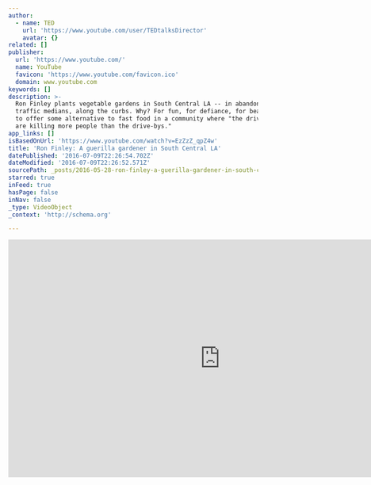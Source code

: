 ```yaml
---
author:
  - name: TED
    url: 'https://www.youtube.com/user/TEDtalksDirector'
    avatar: {}
related: []
publisher:
  url: 'https://www.youtube.com/'
  name: YouTube
  favicon: 'https://www.youtube.com/favicon.ico'
  domain: www.youtube.com
keywords: []
description: >-
  Ron Finley plants vegetable gardens in South Central LA -- in abandoned lots,
  traffic medians, along the curbs. Why? For fun, for defiance, for beauty and
  to offer some alternative to fast food in a community where "the drive-thrus
  are killing more people than the drive-bys."
app_links: []
isBasedOnUrl: 'https://www.youtube.com/watch?v=EzZzZ_qpZ4w'
title: 'Ron Finley: A guerilla gardener in South Central LA'
datePublished: '2016-07-09T22:26:54.702Z'
dateModified: '2016-07-09T22:26:52.571Z'
sourcePath: _posts/2016-05-28-ron-finley-a-guerilla-gardener-in-south-central-la.md
starred: true
inFeed: true
hasPage: false
inNav: false
_type: VideoObject
_context: 'http://schema.org'

---
```

<iframe src="https://cdn.embedly.com/widgets/media.html?src=https%3A%2F%2Fwww.youtube.com%2Fembed%2FEzZzZ_qpZ4w%3Ffeature%3Doembed&amp;url=http%3A%2F%2Fwww.youtube.com%2Fwatch%3Fv%3DEzZzZ_qpZ4w&amp;image=https%3A%2F%2Fi.ytimg.com%2Fvi%2FEzZzZ_qpZ4w%2Fhqdefault.jpg&amp;key=b7d04c9b404c499eba89ee7072e1c4f7&amp;type=text%2Fhtml&amp;schema=youtube" width="854" height="480" scrolling="no" frameborder="0" allowfullscreen="" style=""></iframe>